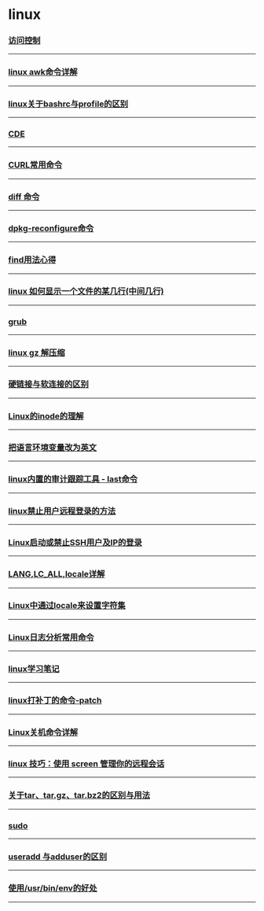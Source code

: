 linux
=====

### [访问控制](access-control)

---

### [linux awk命令详解](awk)

---

### [linux关于bashrc与profile的区别](bashrc-profile-diff)

---

### [CDE](cde)

---

### [CURL常用命令](curl)

---

### [diff 命令](diff)

---

### [dpkg-reconfigure命令](dpkg-reconfigure)

---

### [find用法心得](find)

---

### [linux 如何显示一个文件的某几行(中间几行)](get-appointed-line-from-a-file)

---

### [grub](grub)

---

### [linux gz 解压缩](gzip)

---

### [硬链接与软连接的区别](hard-link-and-soft-link)

---

### [Linux的inode的理解](inode)

---

### [把语言环境变量改为英文](lang)

---

### [linux内置的审计跟踪工具 - last命令](last)

---

### [linux禁止用户远程登录的方法](linux-deny-ssh-login)

---

### [Linux启动或禁止SSH用户及IP的登录](linux-ssh-user-ip-login)

---

### [LANG,LC_ALL,locale详解](locale-detail)

---

### [Linux中通过locale来设置字符集](locale)

---

### [Linux日志分析常用命令](log-analysis-commands)

---

### [linux学习笔记](note)

---

### [linux打补丁的命令-patch](patch)

---

### [Linux关机命令详解](poweroff)

---

### [linux 技巧：使用 screen 管理你的远程会话](screen)

---

### [关于tar、tar.gz、tar.bz2的区别与用法](something-about-tar-targz-tarbz2)

---

### [sudo](sudo)

---

### [useradd 与adduser的区别](useradd-and-adduser)

---

### [使用/usr/bin/env的好处](usr-bin-env-advantage)

---
